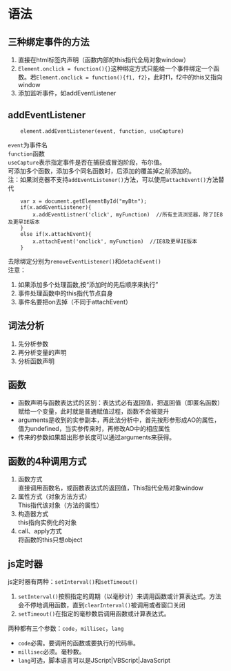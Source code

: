 # 语法
## 三种绑定事件的方法
1. 直接在html标签内声明（函数内部的this指代全局对象window）
2. `Element.onclick = function(){}`这种绑定方式只能给一个事件绑定一个函数。若`Element.onclick = function(){f1, f2}`，此时f1，f2中的this又指向window
3. 添加监听事件，如addEventListener

## addEventListener

```
    element.addEventListener(event, function, useCapture)
```

`event`为事件名  
`function`函数  
`useCapture`表示指定事件是否在捕获或冒泡阶段，布尔值。  
可添加多个函数，添加多个同名函数时，后添加的覆盖掉之前添加的。  
注：如果浏览器不支持`addEventListener()`方法，可以使用`attachEvent()`方法替代

```
    var x = document.getElementById("myBtn");
    if(x.addEventListener){
        x.addEventListner('click', myFunction)  //所有主流浏览器，除了IE8及更早IE版本
    }
    else if(x.attachEvent){
        x.attachEvent('onclick', myFunction)  //IE8及更早IE版本
    }
```

去除绑定分别为`removeEventListener()`和`detachEvent()`  
注意：  
1. 如果添加多个处理函数,按“添加时的先后顺序来执行”
2. 事件处理函数中的this指代节点自身
3. 事件名要把on去掉（不同于attachEvent）

## 词法分析
1. 先分析参数
2. 再分析变量的声明
3. 分析函数声明

## 函数
* 函数声明与函数表达式的区别：表达式必有返回值，把返回值（即匿名函数）赋给一个变量，此时就是普通赋值过程，函数不会被提升
* arguments是收到的实参副本，再此法分析中，首先按形参形成AO的属性，值为undefined，当实参传来时，再修改AO中的相应属性
* 传来的参数如果超出形参长度可以通过arguments来获得。

## 函数的4种调用方式
1. 函数方式  
  直接调用函数名，或函数表达式的返回值，This指代全局对象window
2. 属性方式（对象方法方式）  
  This指代该对象（方法的属性）
3. 构造器方式  
  this指向实例化的对象
4. call、apply方式  
  将函数的this只想object


## js定时器
js定时器有两种：`setInterval()`和`setTimeout()`  
1. `setInterval()`按照指定的周期（以毫秒计）来调用函数或计算表达式。方法会不停地调用函数，直到`clearInterval()`被调用或者窗口关闭
2. `setTimeout()`在指定的毫秒数后调用函数或计算表达式。  

两种都有三个参数：`code`，`millisec`，`lang`  
* `code`必需。要调用的函数或要执行的代码串。
* `millisec`必须。毫秒数。
* `lang`可选，脚本语言可以是JScript|VBScript|JavaScript